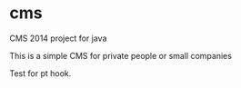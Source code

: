 cms
===

CMS 2014 project for java

This is a simple CMS for private people or small companies

Test for pt hook.
